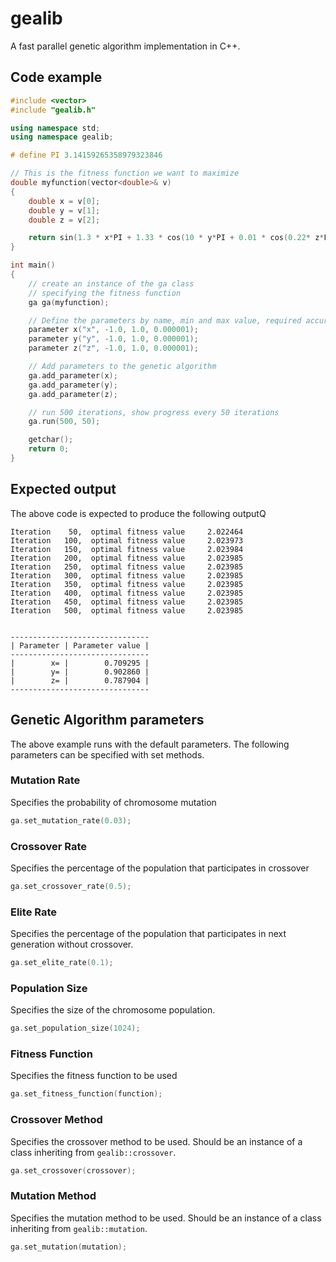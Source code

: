 # gealib
A fast parallel genetic algorithm implementation in C++.

## Code example
```C++
#include <vector>
#include "gealib.h"

using namespace std;
using namespace gealib;

# define PI 3.14159265358979323846

// This is the fitness function we want to maximize
double myfunction(vector<double>& v)
{
	double x = v[0];
	double y = v[1];
	double z = v[2];

	return sin(1.3 * x*PI + 1.33 * cos(10 * y*PI + 0.01 * cos(0.22* z*PI))) + sin(z * 2) + 0.01*( x + y + z);
}

int main()
{
	// create an instance of the ga class 
	// specifying the fitness function
	ga ga(myfunction);

	// Define the parameters by name, min and max value, required accuracy
	parameter x("x", -1.0, 1.0, 0.000001);
	parameter y("y", -1.0, 1.0, 0.000001);
	parameter z("z", -1.0, 1.0, 0.000001);

	// Add parameters to the genetic algorithm
	ga.add_parameter(x);
	ga.add_parameter(y);
	ga.add_parameter(z);

	// run 500 iterations, show progress every 50 iterations
	ga.run(500, 50);

	getchar();
	return 0;
}

```
## Expected output
The above code is expected to produce the following outputQ

```
Iteration    50,  optimal fitness value     2.022464
Iteration   100,  optimal fitness value     2.023973
Iteration   150,  optimal fitness value     2.023984
Iteration   200,  optimal fitness value     2.023985
Iteration   250,  optimal fitness value     2.023985
Iteration   300,  optimal fitness value     2.023985
Iteration   350,  optimal fitness value     2.023985
Iteration   400,  optimal fitness value     2.023985
Iteration   450,  optimal fitness value     2.023985
Iteration   500,  optimal fitness value     2.023985


-------------------------------
| Parameter | Parameter value |
-------------------------------
|        x= |        0.709295 |
|        y= |        0.902860 |
|        z= |        0.787904 |
-------------------------------
```

## Genetic Algorithm parameters
The above example runs with the default parameters. The following parameters can be specified with set methods.
### Mutation Rate
Specifies the probability of chromosome mutation 
```C++
ga.set_mutation_rate(0.03);
```
### Crossover Rate
Specifies the percentage of the population that participates in crossover
```C++
ga.set_crossover_rate(0.5);
```
### Elite Rate
Specifies the percentage of the population that participates in next generation without crossover.
```C++
ga.set_elite_rate(0.1);
```
### Population Size
Specifies the size of the chromosome population.
```C++
ga.set_population_size(1024);
```
### Fitness Function
Specifies the fitness function to be used
```C++
ga.set_fitness_function(function);
```
### Crossover Method
Specifies the crossover method to be used. Should be an instance of a class inheriting from `gealib::crossover`.
```C++
ga.set_crossover(crossover);
```
### Mutation Method
Specifies the mutation method to be used. Should be an instance of a class inheriting from `gealib::mutation`.
```C++
ga.set_mutation(mutation);
```


